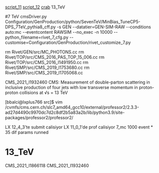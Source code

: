 [script_11](script_11)
[script_12](script_12)
[crab](crab)
13_TeV


#7 TeV
cmsDriver.py Configuration/GenProduction/python/SevenTeV/MinBias_TuneCP5-DPS_7TeV_pythia8_cff.py -s GEN --datatier=GEN-SIM-RAW --conditions auto:mc --eventcontent RAWSIM --no_exec -n 10000 --python_filename=rivet_7_cfg.py --customise=Configuration/GenProduction/rivet_customize_7.py

 rm Rivet/GEN/src/MC_PHOTONS.cc
 rm Rivet/TOP/src/CMS_2016_PAS_TOP_15_006.cc
 rm Rivet/TOP/src/CMS_2016_I1491950.cc
 rm Rivet/SMP/src/CMS_2019_I1753680.cc
 rm Rivet/SMP/src/CMS_2019_I1705068.cc

CMS_2021_I1932460 CMS: Measurement of double-parton scattering in inclusive production of four jets with low transverse momentum in proton-proton collisions at √s = 13 TeV

[bbalci@lxplus766 src]$ vim /cvmfs/cms.cern.ch/slc7_amd64_gcc10/external/professor2/2.3.3-ad27d4490c9970dc7d2c8df2b5a83a2b/lib/python3.9/site-packages/professor2/professor2/


LX 12_4_3'te submit calisiyor
LX 11_0_1'de prof calisiyor
7_mc 1000 event * 35 dif params runned

# 13_TeV
CMS_2021_I1866118
CMS_2021_I1932460

